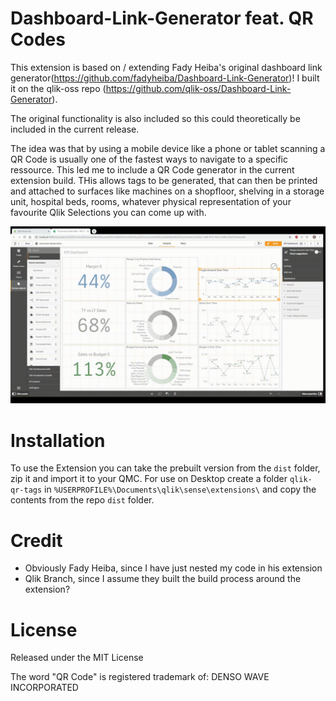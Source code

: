# Dashboard-Link-Generator feat. QR Codes

This extension is based on / extending Fady Heiba's original dashboard link generator(https://github.com/fadyheiba/Dashboard-Link-Generator)! I built it on the qlik-oss repo (https://github.com/qlik-oss/Dashboard-Link-Generator).

The original functionality is also included so this could theoretically be included in the current release.

The idea was that by using a mobile device like a phone or tablet scanning a QR Code is usually one of the fastest ways to navigate to a specific ressource. This led me to include a QR Code generator in the current extension build. THis allows tags to be generated, that can then be printed and attached to surfaces like machines on a shopfloor, shelving in a storage unit, hospital beds, rooms, whatever physical representation of your favourite Qlik Selections you can come up with. 

![Alt Text](./resources/qrdemo.gif)

# Installation

To use the Extension you can take the prebuilt version from the `dist` folder, zip it and import it to your QMC.
For use on Desktop create a folder `qlik-qr-tags` in `%USERPROFILE%\Documents\qlik\sense\extensions\` and copy the contents from the repo `dist` folder.

# Credit

* Obviously Fady Heiba, since I have just nested my code in his extension
* Qlik Branch, since I assume they built the build process around the extension?

# License

Released under the MIT License

The word "QR Code" is registered trademark of:
DENSO WAVE INCORPORATED
